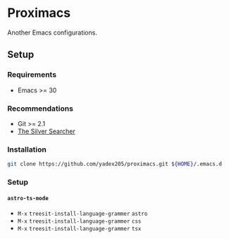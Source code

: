 Proximacs
=========

Another Emacs configurations.


Setup
-----

### Requirements

* Emacs >= 30


### Recommendations

* Git >= 2.1
* [The Silver Searcher](https://github.com/ggreer/the_silver_searcher)


### Installation

```bash
git clone https://github.com/yadex205/proximacs.git ${HOME}/.emacs.d
```


### Setup

#### `astro-ts-mode`

* `M-x` `treesit-install-language-grammer` `astro`
* `M-x` `treesit-install-language-grammer` `css`
* `M-x` `treesit-install-language-grammer` `tsx`
